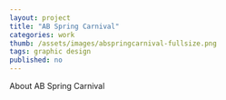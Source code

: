 ```yaml
---
layout: project
title: "AB Spring Carnival"
categories: work
thumb: /assets/images/abspringcarnival-fullsize.png
tags: graphic design
published: no
---
```

About AB Spring Carnival